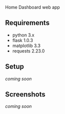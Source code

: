 Home Dashboard web app

## Requirements
* python 3.x
* flask 1.0.3
* matplotlib 3.3
* requests 2.23.0

## Setup
*coming soon*

## Screenshots
*coming soon*

